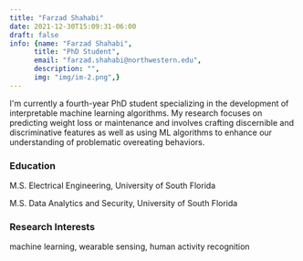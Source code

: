 ```yaml
---
title: "Farzad Shahabi"
date: 2021-12-30T15:09:31-06:00
draft: false
info: {name: "Farzad Shahabi",
      title: "PhD Student",
      email: "farzad.shahabi@northwestern.edu",
      description: "",
      img: "img/im-2.png",}
---
```


I'm currently a fourth-year PhD student specializing in the development of interpretable machine learning algorithms. My research focuses on predicting weight loss or maintenance and involves crafting discernible and discriminative features as well as using ML algorithms to enhance our understanding of problematic overeating behaviors.

### Education
M.S. Electrical Engineering, University of South Florida

M.S. Data Analytics and Security, University of South Florida

### Research Interests
machine learning, wearable sensing, human activity recognition

[comment]: <> (### Selected Publications)
